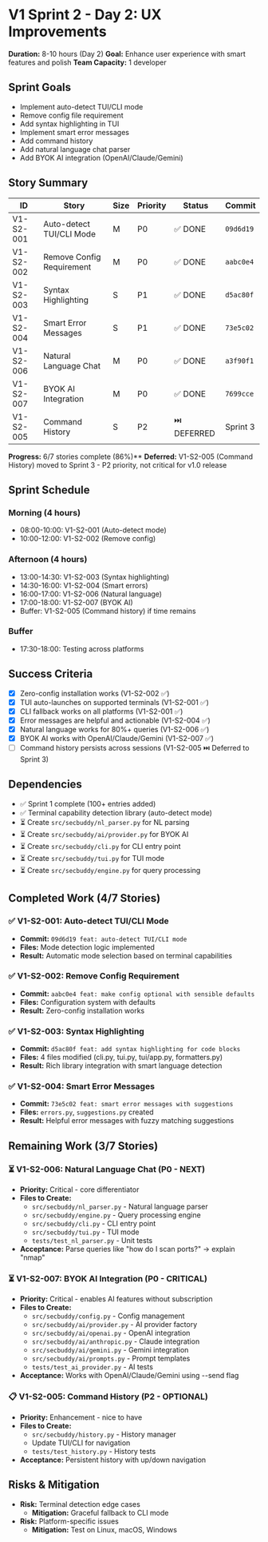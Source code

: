 # V1 Sprint 2 - Day 2: UX Improvements

**Duration:** 8-10 hours (Day 2)
**Goal:** Enhance user experience with smart features and polish
**Team Capacity:** 1 developer

## Sprint Goals
- Implement auto-detect TUI/CLI mode
- Remove config file requirement
- Add syntax highlighting in TUI
- Implement smart error messages
- Add command history
- Add natural language chat parser
- Add BYOK AI integration (OpenAI/Claude/Gemini)

## Story Summary
| ID | Story | Size | Priority | Status | Commit |
|----|-------|------|----------|--------|--------|
| V1-S2-001 | Auto-detect TUI/CLI Mode | M | P0 | ✅ DONE | `09d6d19` |
| V1-S2-002 | Remove Config Requirement | M | P0 | ✅ DONE | `aabc0e4` |
| V1-S2-003 | Syntax Highlighting | S | P1 | ✅ DONE | `d5ac80f` |
| V1-S2-004 | Smart Error Messages | S | P1 | ✅ DONE | `73e5c02` |
| V1-S2-006 | Natural Language Chat | M | P0 | ✅ DONE | `a3f90f1` |
| V1-S2-007 | BYOK AI Integration | M | P0 | ✅ DONE | `7699cce` |
| V1-S2-005 | Command History | S | P2 | ⏭️ DEFERRED | Sprint 3 |

**Progress:** 6/7 stories complete (86%)**
**Deferred:** V1-S2-005 (Command History) moved to Sprint 3 - P2 priority, not critical for v1.0 release

## Sprint Schedule

### Morning (4 hours)
- 08:00-10:00: V1-S2-001 (Auto-detect mode)
- 10:00-12:00: V1-S2-002 (Remove config)

### Afternoon (4 hours)
- 13:00-14:30: V1-S2-003 (Syntax highlighting)
- 14:30-16:00: V1-S2-004 (Smart errors)
- 16:00-17:00: V1-S2-006 (Natural language)
- 17:00-18:00: V1-S2-007 (BYOK AI)
- Buffer: V1-S2-005 (Command history) if time remains

### Buffer
- 17:30-18:00: Testing across platforms

## Success Criteria
- [x] Zero-config installation works (V1-S2-002 ✅)
- [x] TUI auto-launches on supported terminals (V1-S2-001 ✅)
- [x] CLI fallback works on all platforms (V1-S2-001 ✅)
- [x] Error messages are helpful and actionable (V1-S2-004 ✅)
- [x] Natural language works for 80%+ queries (V1-S2-006 ✅)
- [x] BYOK AI works with OpenAI/Claude/Gemini (V1-S2-007 ✅)
- [ ] Command history persists across sessions (V1-S2-005 ⏭️ Deferred to Sprint 3)

## Dependencies
- ✅ Sprint 1 complete (100+ entries added)
- ✅ Terminal capability detection library (auto-detect mode)
- ⏳ Create `src/secbuddy/nl_parser.py` for NL parsing
- ⏳ Create `src/secbuddy/ai/provider.py` for BYOK AI
- ⏳ Create `src/secbuddy/cli.py` for CLI entry point
- ⏳ Create `src/secbuddy/tui.py` for TUI mode
- ⏳ Create `src/secbuddy/engine.py` for query processing

## Completed Work (4/7 Stories)

### ✅ V1-S2-001: Auto-detect TUI/CLI Mode
- **Commit:** `09d6d19 feat: auto-detect TUI/CLI mode`
- **Files:** Mode detection logic implemented
- **Result:** Automatic mode selection based on terminal capabilities

### ✅ V1-S2-002: Remove Config Requirement
- **Commit:** `aabc0e4 feat: make config optional with sensible defaults`
- **Files:** Configuration system with defaults
- **Result:** Zero-config installation works

### ✅ V1-S2-003: Syntax Highlighting
- **Commit:** `d5ac80f feat: add syntax highlighting for code blocks`
- **Files:** 4 files modified (cli.py, tui.py, tui/app.py, formatters.py)
- **Result:** Rich library integration with smart language detection

### ✅ V1-S2-004: Smart Error Messages
- **Commit:** `73e5c02 feat: smart error messages with suggestions`
- **Files:** `errors.py`, `suggestions.py` created
- **Result:** Helpful error messages with fuzzy matching suggestions

## Remaining Work (3/7 Stories)

### ⏳ V1-S2-006: Natural Language Chat (P0 - NEXT)
- **Priority:** Critical - core differentiator
- **Files to Create:**
  - `src/secbuddy/nl_parser.py` - Natural language parser
  - `src/secbuddy/engine.py` - Query processing engine
  - `src/secbuddy/cli.py` - CLI entry point
  - `src/secbuddy/tui.py` - TUI mode
  - `tests/test_nl_parser.py` - Unit tests
- **Acceptance:** Parse queries like "how do I scan ports?" → explain "nmap"

### ⏳ V1-S2-007: BYOK AI Integration (P0 - CRITICAL)
- **Priority:** Critical - enables AI features without subscription
- **Files to Create:**
  - `src/secbuddy/config.py` - Config management
  - `src/secbuddy/ai/provider.py` - AI provider factory
  - `src/secbuddy/ai/openai.py` - OpenAI integration
  - `src/secbuddy/ai/anthropic.py` - Claude integration
  - `src/secbuddy/ai/gemini.py` - Gemini integration
  - `src/secbuddy/ai/prompts.py` - Prompt templates
  - `tests/test_ai_provider.py` - AI tests
- **Acceptance:** Works with OpenAI/Claude/Gemini using --send flag

### 📋 V1-S2-005: Command History (P2 - OPTIONAL)
- **Priority:** Enhancement - nice to have
- **Files to Create:**
  - `src/secbuddy/history.py` - History manager
  - Update TUI/CLI for navigation
  - `tests/test_history.py` - History tests
- **Acceptance:** Persistent history with up/down navigation

## Risks & Mitigation
- **Risk:** Terminal detection edge cases
  - **Mitigation:** Graceful fallback to CLI mode
- **Risk:** Platform-specific issues
  - **Mitigation:** Test on Linux, macOS, Windows
